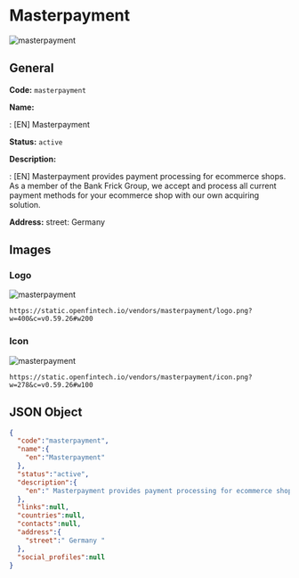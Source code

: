 
# Masterpayment 
![masterpayment](https://static.openfintech.io/vendors/masterpayment/logo.png?w=400&c=v0.59.26#w200)  

## General 
 
**Code:** `masterpayment` 
 
**Name:** 
 
:	[EN] Masterpayment 
 
**Status:** `active` 
 
**Description:** 
 
: [EN]  Masterpayment provides payment processing for ecommerce shops. As a member of the Bank Frick Group, we accept and process all current payment methods for your ecommerce shop with our own acquiring solution.  
 
**Address:** 
street:  Germany  

## Images 

### Logo 
 
![masterpayment](https://static.openfintech.io/vendors/masterpayment/logo.png?w=400&c=v0.59.26#w200)  

```
https://static.openfintech.io/vendors/masterpayment/logo.png?w=400&c=v0.59.26#w200
```  

### Icon 
 
![masterpayment](https://static.openfintech.io/vendors/masterpayment/icon.png?w=278&c=v0.59.26#w100)  

```
https://static.openfintech.io/vendors/masterpayment/icon.png?w=278&c=v0.59.26#w100
```  

## JSON Object 

```json
{
  "code":"masterpayment",
  "name":{
    "en":"Masterpayment"
  },
  "status":"active",
  "description":{
    "en":" Masterpayment provides payment processing for ecommerce shops. As a member of the Bank Frick Group, we accept and process all current payment methods for your ecommerce shop with our own acquiring solution. "
  },
  "links":null,
  "countries":null,
  "contacts":null,
  "address":{
    "street":" Germany "
  },
  "social_profiles":null
}
```  
